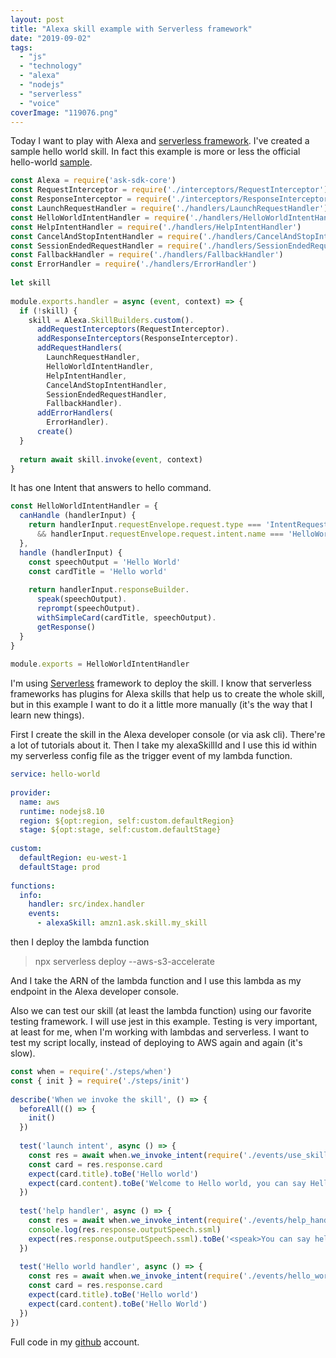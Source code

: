 ```yaml
---
layout: post
title: "Alexa skill example with Serverless framework"
date: "2019-09-02"
tags: 
  - "js"
  - "technology"
  - "alexa"
  - "nodejs"
  - "serverless"
  - "voice"
coverImage: "119076.png"
---
```


Today I want to play with Alexa and [serverless framework](https://serverless.com/). I've created a sample hello world skill. In fact this example is more or less the official hello-world [sample](https://github.com/alexa/skill-sample-nodejs-hello-world).

```javascript
const Alexa = require('ask-sdk-core')
const RequestInterceptor = require('./interceptors/RequestInterceptor')
const ResponseInterceptor = require('./interceptors/ResponseInterceptor')
const LaunchRequestHandler = require('./handlers/LaunchRequestHandler')
const HelloWorldIntentHandler = require('./handlers/HelloWorldIntentHandler')
const HelpIntentHandler = require('./handlers/HelpIntentHandler')
const CancelAndStopIntentHandler = require('./handlers/CancelAndStopIntentHandler')
const SessionEndedRequestHandler = require('./handlers/SessionEndedRequestHandler')
const FallbackHandler = require('./handlers/FallbackHandler')
const ErrorHandler = require('./handlers/ErrorHandler')
 
let skill
 
module.exports.handler = async (event, context) => {
  if (!skill) {
    skill = Alexa.SkillBuilders.custom().
      addRequestInterceptors(RequestInterceptor).
      addResponseInterceptors(ResponseInterceptor).
      addRequestHandlers(
        LaunchRequestHandler,
        HelloWorldIntentHandler,
        HelpIntentHandler,
        CancelAndStopIntentHandler,
        SessionEndedRequestHandler,
        FallbackHandler).
      addErrorHandlers(
        ErrorHandler).
      create()
  }
 
  return await skill.invoke(event, context)
}
```

It has one Intent that answers to hello command.

```javascript
const HelloWorldIntentHandler = {
  canHandle (handlerInput) {
    return handlerInput.requestEnvelope.request.type === 'IntentRequest'
      && handlerInput.requestEnvelope.request.intent.name === 'HelloWorldIntent'
  },
  handle (handlerInput) {
    const speechOutput = 'Hello World'
    const cardTitle = 'Hello world'
 
    return handlerInput.responseBuilder.
      speak(speechOutput).
      reprompt(speechOutput).
      withSimpleCard(cardTitle, speechOutput).
      getResponse()
  }
}
 
module.exports = HelloWorldIntentHandler

```

I'm using [Serverless](https://serverless.com/) framework to deploy the skill. I know that serverless frameworks has plugins for Alexa skills that help us to create the whole skill, but in this example I want to do it a little more manually (it's the way that I learn new things).

First I create the skill in the Alexa developer console (or via ask cli). There're a lot of tutorials about it. Then I take my alexaSkillId and I use this id within my serverless config file as the trigger event of my lambda function.

```yaml
service: hello-world
 
provider:
  name: aws
  runtime: nodejs8.10
  region: ${opt:region, self:custom.defaultRegion}
  stage: ${opt:stage, self:custom.defaultStage}
 
custom:
  defaultRegion: eu-west-1
  defaultStage: prod
 
functions:
  info:
    handler: src/index.handler
    events:
      - alexaSkill: amzn1.ask.skill.my_skill
```

then I deploy the lambda function

> npx serverless deploy --aws-s3-accelerate

And I take the ARN of the lambda function and I use this lambda as my endpoint in the Alexa developer console.

Also we can test our skill (at least the lambda function) using our favorite testing framework. I will use jest in this example. Testing is very important, at least for me, when I'm working with lambdas and serverless. I want to test my script locally, instead of deploying to AWS again and again (it's slow).

```javascript
const when = require('./steps/when')
const { init } = require('./steps/init')
 
describe('When we invoke the skill', () => {
  beforeAll(() => {
    init()
  })
 
  test('launch intent', async () => {
    const res = await when.we_invoke_intent(require('./events/use_skill'))
    const card = res.response.card
    expect(card.title).toBe('Hello world')
    expect(card.content).toBe('Welcome to Hello world, you can say Hello or Help. Which would you like to try?')
  })
 
  test('help handler', async () => {
    const res = await when.we_invoke_intent(require('./events/help_handler'))
    console.log(res.response.outputSpeech.ssml)
    expect(res.response.outputSpeech.ssml).toBe('<speak>You can say hello to me! How can I help?</speak>')
  })
 
  test('Hello world handler', async () => {
    const res = await when.we_invoke_intent(require('./events/hello_world_handler'))
    const card = res.response.card
    expect(card.title).toBe('Hello world')
    expect(card.content).toBe('Hello World')
  })
})
```

Full code in my [github](https://github.com/gonzalo123/alexa.serverless) account.
